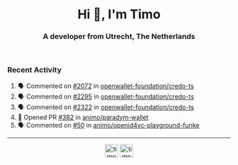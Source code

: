 <h1 align="center">Hi 👋, I'm Timo</h1>
<h3 align="center">A developer from Utrecht, The Netherlands</h3>
<br/>
<!-- https://github.com/rahuldkjain/github-profile-readme-generator --!>

<!--  <p align="left"><img src="https://github-readme-stats.vercel.app/api?username=timoglastra&show_icons=true&count_private=true&" alt="timoglastra" /></p> --!>

<!--
Github language stats
<p align="left"><img src="https://github-readme-stats.vercel.app/api/top-langs/?username=timoglastra&layout=compact" alt="timoglastra" /><p>
-->

<!-- Codestats language stats -->
<!-- <p align="left"><img src="https://codestats-readme.vercel.app/api/top-langs/?username=timoglastra&layout=compact&language_count=12" alt="timoglastra" /><p>    --!>
  
<h3>Recent Activity</h3>

<!--START_SECTION:activity-->
1. 🗣 Commented on [#2072](https://github.com/openwallet-foundation/credo-ts/pull/2072#issuecomment-3334141118) in [openwallet-foundation/credo-ts](https://github.com/openwallet-foundation/credo-ts)
2. 🗣 Commented on [#2295](https://github.com/openwallet-foundation/credo-ts/pull/2295#issuecomment-3334129653) in [openwallet-foundation/credo-ts](https://github.com/openwallet-foundation/credo-ts)
3. 🗣 Commented on [#2322](https://github.com/openwallet-foundation/credo-ts/pull/2322#issuecomment-3334087519) in [openwallet-foundation/credo-ts](https://github.com/openwallet-foundation/credo-ts)
4. 💪 Opened PR [#382](undefined) in [animo/paradym-wallet](https://github.com/animo/paradym-wallet)
5. 🗣 Commented on [#50](https://github.com/animo/openid4vc-playground-funke/pull/50#issuecomment-3333319298) in [animo/openid4vc-playground-funke](https://github.com/animo/openid4vc-playground-funke)
<!--END_SECTION:activity-->

---

<p align="center">
<a href="https://twitter.com/timoglastra" target="blank"><img align="center" src="https://cdn.jsdelivr.net/npm/simple-icons@3.0.1/icons/twitter.svg" alt="timoglastra" height="30" width="30" /></a>
<a href="https://linkedin.com/in/timoglastra" target="blank"><img align="center" src="https://cdn.jsdelivr.net/npm/simple-icons@3.0.1/icons/linkedin.svg" alt="timoglastra" height="30" width="30" /></a>
</p>




